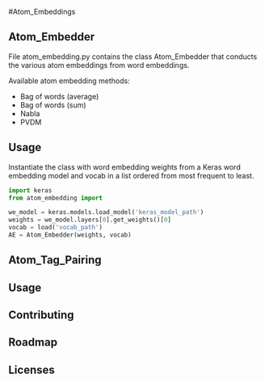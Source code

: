 #Atom_Embeddings
<!--- 
Take out the PVDM scripts
-->

## Atom_Embedder

File atom_embedding.py contains the class Atom_Embedder that conducts the various atom embeddings from word embeddings.

Available atom embedding methods:
* Bag of words (average)
* Bag of words (sum)
* Nabla
* PVDM


## Usage
Instantiate the class with word embedding weights from a Keras word embedding model and vocab in a list ordered from most frequent to least.

```python
import keras
from atom_embedding import

we_model = keras.models.load_model('keras_model_path')
weights = we_model.layers[0].get_weights()[0]
vocab = load('vocab_path')
AE = Atom_Embedder(weights, vocab)
```




## Atom_Tag_Pairing

## Usage


## Contributing

## Roadmap

## Licenses

